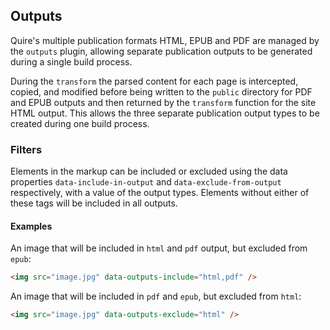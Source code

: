 ## Outputs
Quire's multiple publication formats HTML, EPUB and PDF are managed by the `outputs` plugin, allowing separate publication outputs to be generated during a single build process.

During the `transform` the parsed content for each page is intercepted, copied, and modified before being written to the `public` directory for PDF and EPUB outputs and then returned by the `transform` function for the site HTML output. This allows the three separate publication output types to be created during one build process.

### Filters
Elements in the markup can be included or excluded using the data properties `data-include-in-output` and `data-exclude-from-output` respectively, with a value of the output types. Elements without either of these tags will be included in all outputs.

#### Examples
An image that will be included in `html` and `pdf` output, but excluded from `epub`:
```html
<img src="image.jpg" data-outputs-include="html,pdf" />
```


An image that will be included in `pdf` and `epub`, but excluded from `html`:
```html
<img src="image.jpg" data-outputs-exclude="html" />
```

